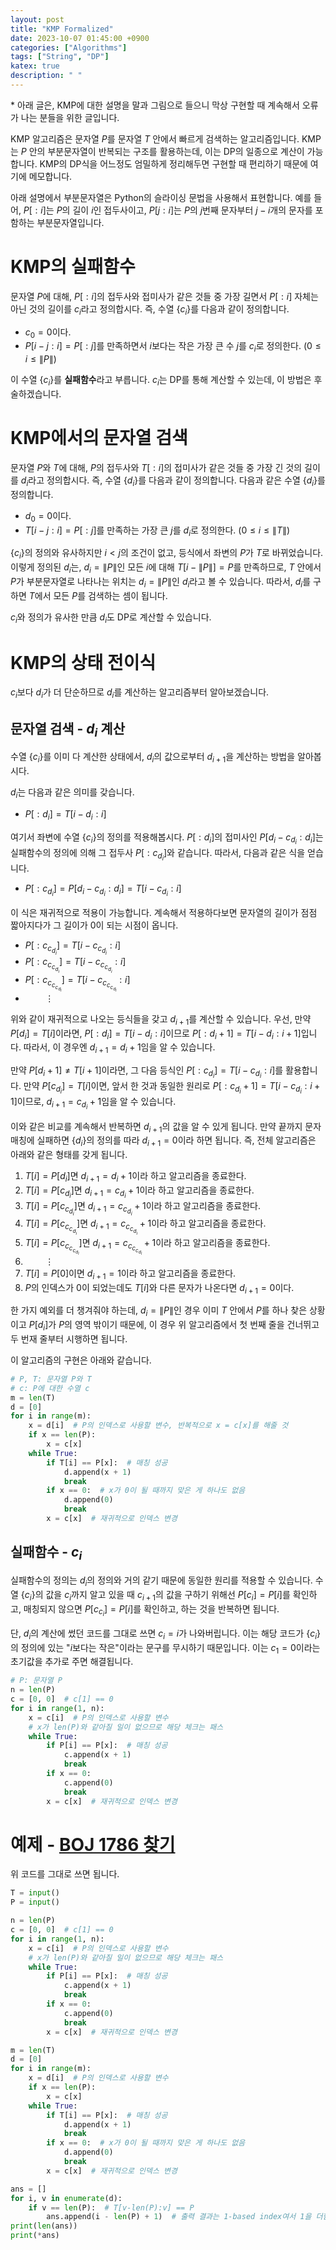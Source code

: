 ```yaml
---
layout: post
title: "KMP Formalized"
date: 2023-10-07 01:45:00 +0900
categories: ["Algorithms"]
tags: ["String", "DP"]
katex: true
description: " "
---
```


\* 아래 글은, KMP에 대한 설명을 말과 그림으로 들으니 막상 구현할 때 계속해서 오류가 나는 분들을 위한 글입니다.

KMP 알고리즘은 문자열 $P$를 문자열 $T$ 안에서 빠르게 검색하는 알고리즘입니다. KMP는 $P$ 안의 부분문자열이 반복되는 구조를 활용하는데, 이는 DP의 일종으로 계산이 가능합니다. KMP의 DP식을 어느정도 엄밀하게 정리해두면 구현할 때 편리하기 때문에 여기에 메모합니다.

아래 설명에서 부분문자열은 Python의 슬라이싱 문법을 사용해서 표현합니다. 예를 들어, $P[:i]$는 $P$의 길이 $i$인 접두사이고, $P[j:i]$는 $P$의 $j$번째 문자부터 $j-i$개의 문자를 포함하는 부분문자열입니다.


# KMP의 실패함수

문자열 $P$에 대해, $P[:i]$의 접두사와 접미사가 같은 것들 중 가장 길면서 $P[:i]$ 자체는 아닌 것의 길이를 $c_i$라고 정의합시다. 즉, 수열 $\{c_i\}$를 다음과 같이 정의합니다.

- $c_0 = 0$이다.
- $P[i-j:i] = P[:j]$를 만족하면서 $i$보다는 작은 가장 큰 수 $j$를 $c_i$로 정의한다. ($0 \le i \le \left\| P \right\|$)

이 수열 $\{ c_i \}$를 **실패함수**라고 부릅니다. $c_i$는 DP를 통해 계산할 수 있는데, 이 방법은 후술하겠습니다.


# KMP에서의 문자열 검색

문자열 $P$와 $T$에 대해, $P$의 접두사와 $T[:i]$의 접미사가 같은 것들 중 가장 긴 것의 길이를 $d_i$라고 정의합시다. 즉, 수열 $\{d_i\}$를 다음과 같이 정의합니다.
다음과 같은 수열 $\{d_i\}$를 정의합니다.

- $d_0 = 0$이다.
- $T[i-j:i] = P[:j]$를 만족하는 가장 큰 $j$를 $d_i$로 정의한다. ($0 \le i \le \left\| T \right\|$)

$\{c_i\}$의 정의와 유사하지만 $i<j$의 조건이 없고, 등식에서 좌변의 $P$가 $T$로 바뀌었습니다. 이렇게 정의된 $d_i$는, $d_i = \left\| P \right\|$인 모든 $i$에 대해 $T[i - \left\| P \right\|] = P$를 만족하므로, $T$ 안에서 $P$가 부분문자열로 나타나는 위치는 $d_i = \left\| P \right\|$인 $d_i$라고 볼 수 있습니다. 따라서, $d_i$를 구하면 $T$에서 모든 $P$를 검색하는 셈이 됩니다.

$c_i$와 정의가 유사한 만큼 $d_i$도 DP로 계산할 수 있습니다.


# KMP의 상태 전이식

$c_i$보다 $d_i$가 더 단순하므로 $d_i$를 계산하는 알고리즘부터 알아보겠습니다.

## 문자열 검색 - $d_i$ 계산

수열 $\{c_i\}$를 이미 다 계산한 상태에서, $d_i$의 값으로부터 $d_{i+1}$을 계산하는 방법을 알아봅시다.

$d_i$는 다음과 같은 의미를 갖습니다.

- $P[:d_i] = T[i - d_i : i]$

여기서 좌변에 수열 $\{c_i\}$의 정의를 적용해봅시다. $P[:d_i]$의 접미사인 $P[d_i - c_{d_i}:d_i]$는 실패함수의 정의에 의해 그 접두사 $P[:c_{d_i}]$와 같습니다. 따라서, 다음과 같은 식을 얻습니다.

- $P[:c_{d_i}] = P[d_i - c_{d_i}:d_i] = T[i-c_{d_i}:i]$

이 식은 재귀적으로 적용이 가능합니다. 계속해서 적용하다보면 문자열의 길이가 점점 짧아지다가 그 길이가 $0$이 되는 시점이 옵니다.

- $P[:c_{c_{d_i}}] = T[i - c_{c_{d_i}}:i]$
- $P[:c_{c_{c_{d_i}}}] = T[i - c_{c_{c_{d_i}}}:i]$
- $P[:c_{c_{c_{c_{d_i}}}}] = T[i - c_{c_{c_{c_{d_i}}}}:i]$
- $\qquad \vdots$

위와 같이 재귀적으로 나오는 등식들을 갖고 $d_{i+1}$를 계산할 수 있습니다. 우선, 만약 $P[d_i] = T[i]$이라면, $P[:d_i] = T[i-d_i:i]$이므로 $P[: d_i+1] = T[i-d_i : i+1]$입니다. 따라서, 이 경우엔 $d_{i+1} = d_i+1$임을 알 수 있습니다.

만약 $P[d_i + 1] \ne T[i+1]$이라면, 그 다음 등식인 $P[:c_{d_i}] = T[i-c_{d_i}:i]$를 활용합니다. 만약 $P[c_{d_i}] = T[i]$이면, 앞서 한 것과 동일한 원리로 $P[:c_{d_i}+1] = T[i - c_{d_i} : i+1]$이므로, $d_{i+1} = c_{d_i}+1$임을 알 수 있습니다.

이와 같은 비교를 계속해서 반복하면 $d_{i+1}$의 값을 알 수 있게 됩니다. 만약 끝까지 문자 매칭에 실패하면 $\{d_i\}$의 정의를 따라 $d_{i+1} = 0$이라 하면 됩니다. 즉, 전체 알고리즘은 아래와 같은 형태를 갖게 됩니다.

1. $T[i] = P[d_i]$면 $d_{i+1} = d_i + 1$이라 하고 알고리즘을 종료한다.
2. $T[i] = P[c_{d_i}]$면 $d_{i+1} = c_{d_i} + 1$이라 하고 알고리즘을 종료한다.
2. $T[i] = P[c_{c_{d_i}}]$면 $d_{i+1} = c_{c_{d_i}} + 1$이라 하고 알고리즘을 종료한다.
2. $T[i] = P[c_{c_{c_{d_i}}}]$면 $d_{i+1} = c_{c_{c_{d_i}}} + 1$이라 하고 알고리즘을 종료한다.
2. $T[i] = P[c_{c_{c_{c_{d_i}}}}]$면 $d_{i+1} = c_{c_{c_{c_{d_i}}}} + 1$이라 하고 알고리즘을 종료한다.
3. $\qquad \vdots$
4. $T[i] = P[0]$이면 $d_{i+1} = 1$이라 하고 알고리즘을 종료한다.
5. $P$의 인덱스가 $0$이 되었는데도 $T[i]$와 다른 문자가 나온다면 $d_{i+1} = 0$이다.

한 가지 예외를 더 챙겨줘야 하는데, $d_i = \left\| P \right\|$인 경우 이미 $T$ 안에서 $P$를 하나 찾은 상황이고 $P[d_i]$가 $P$의 영역 밖이기 때문에, 이 경우 위 알고리즘에서 첫 번째 줄을 건너뛰고 두 번재 줄부터 시행하면 됩니다.

이 알고리즘의 구현은 아래와 같습니다.

```python
# P, T: 문자열 P와 T
# c: P에 대한 수열 c
m = len(T)
d = [0]
for i in range(m):
    x = d[i]  # P의 인덱스로 사용할 변수, 반복적으로 x = c[x]를 해줄 것
    if x == len(P):
        x = c[x]
    while True:
        if T[i] == P[x]:  # 매칭 성공
            d.append(x + 1)
            break
        if x == 0:  # x가 0이 될 때까지 맞은 게 하나도 없음
            d.append(0)
            break
        x = c[x]  # 재귀적으로 인덱스 변경
```

## 실패함수 - $c_i$

실패함수의 정의는 $d_i$의 정의와 거의 같기 때문에 동일한 원리를 적용할 수 있습니다. 수열 $\{c_i\}$의 값을 $c_i$까지 알고 있을 때 $c_{i+1}$의 값을 구하기 위해선 $P[c_i] = P[i]$를 확인하고, 매칭되지 않으면 $P[c_{c_i}] = P[i]$를 확인하고, 하는 것을 반복하면 됩니다.

단, $d_i$의 계산에 썼던 코드를 그대로 쓰면 $c_i = i$가 나와버립니다. 이는 해당 코드가 $\{c_i\}$의 정의에 있는 "$i$보다는 작은"이라는 문구를 무시하기 때문입니다. 이는 $c_1 = 0$이라는 초기값을 추가로 주면 해결됩니다.

```python
# P: 문자열 P
n = len(P)
c = [0, 0]  # c[1] == 0
for i in range(1, n):
    x = c[i]  # P의 인덱스로 사용할 변수
    # x가 len(P)와 같아질 일이 없으므로 해당 체크는 패스
    while True:
        if P[i] == P[x]:  # 매칭 성공
            c.append(x + 1)
            break
        if x == 0:
            c.append(0)
            break
        x = c[x]  # 재귀적으로 인덱스 변경
```


# 예제 - [BOJ 1786 찾기](https://www.acmicpc.net/problem/1786)

위 코드를 그대로 쓰면 됩니다.

```python
T = input()
P = input()

n = len(P)
c = [0, 0]  # c[1] == 0
for i in range(1, n):
    x = c[i]  # P의 인덱스로 사용할 변수
    # x가 len(P)와 같아질 일이 없으므로 해당 체크는 패스
    while True:
        if P[i] == P[x]:  # 매칭 성공
            c.append(x + 1)
            break
        if x == 0:
            c.append(0)
            break
        x = c[x]  # 재귀적으로 인덱스 변경

m = len(T)
d = [0]
for i in range(m):
    x = d[i]  # P의 인덱스로 사용할 변수
    if x == len(P):
        x = c[x]
    while True:
        if T[i] == P[x]:  # 매칭 성공
            d.append(x + 1)
            break
        if x == 0:  # x가 0이 될 때까지 맞은 게 하나도 없음
            d.append(0)
            break
        x = c[x]  # 재귀적으로 인덱스 변경

ans = []
for i, v in enumerate(d):
    if v == len(P):  # T[v-len(P):v] == P
        ans.append(i - len(P) + 1)  # 출력 결과는 1-based index여서 1을 더함
print(len(ans))
print(*ans)
```